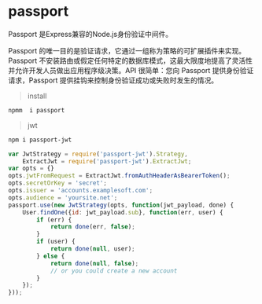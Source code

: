# passport

Passport 是Express兼容的Node.js身份验证中间件。

Passport 的唯一目的是验证请求，它通过一组称为策略的可扩展插件来实现。Passport 不安装路由或假定任何特定的数据库模式，这最大限度地提高了灵活性并允许开发人员做出应用程序级决策。API 很简单：您向 Passport 提供身份验证请求，Passport 提供挂钩来控制身份验证成功或失败时发生的情况。

> install 

``` bash
npmm  i passport
```

> jwt

``` bash
npm i passport-jwt
```

``` js
var JwtStrategy = require('passport-jwt').Strategy,
    ExtractJwt = require('passport-jwt').ExtractJwt;
var opts = {}
opts.jwtFromRequest = ExtractJwt.fromAuthHeaderAsBearerToken();
opts.secretOrKey = 'secret';
opts.issuer = 'accounts.examplesoft.com';
opts.audience = 'yoursite.net';
passport.use(new JwtStrategy(opts, function(jwt_payload, done) {
    User.findOne({id: jwt_payload.sub}, function(err, user) {
        if (err) {
            return done(err, false);
        }
        if (user) {
            return done(null, user);
        } else {
            return done(null, false);
            // or you could create a new account
        }
    });
}));
```
